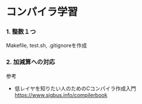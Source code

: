 # コンパイラ学習
### 1. 整数１つ
Makefile, test.sh, .gitignoreを作成
### 2. 加減算への対応

参考
- 低レイヤを知りたい人のためのCコンパイラ作成入門
https://www.sigbus.info/compilerbook